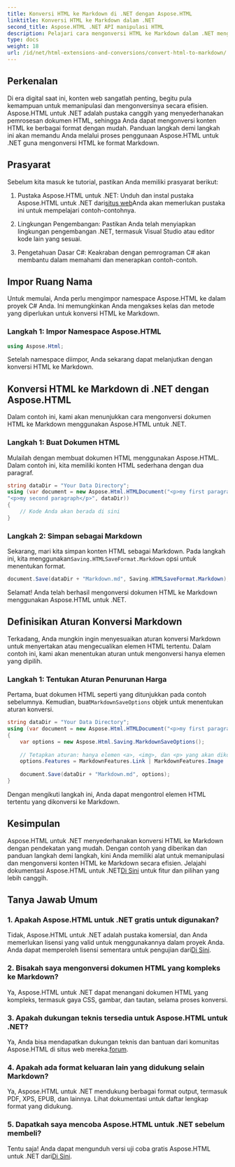 ```yaml
---
title: Konversi HTML ke Markdown di .NET dengan Aspose.HTML
linktitle: Konversi HTML ke Markdown dalam .NET
second_title: Aspose.HTML .NET API manipulasi HTML
description: Pelajari cara mengonversi HTML ke Markdown dalam .NET menggunakan Aspose.HTML untuk manipulasi konten yang efisien. Dapatkan panduan langkah demi langkah untuk proses konversi yang lancar.
type: docs
weight: 18
url: /id/net/html-extensions-and-conversions/convert-html-to-markdown/
---
```


## Perkenalan

Di era digital saat ini, konten web sangatlah penting, begitu pula kemampuan untuk memanipulasi dan mengonversinya secara efisien. Aspose.HTML untuk .NET adalah pustaka canggih yang menyederhanakan pemrosesan dokumen HTML, sehingga Anda dapat mengonversi konten HTML ke berbagai format dengan mudah. Panduan langkah demi langkah ini akan memandu Anda melalui proses penggunaan Aspose.HTML untuk .NET guna mengonversi HTML ke format Markdown.

## Prasyarat

Sebelum kita masuk ke tutorial, pastikan Anda memiliki prasyarat berikut:

1.  Pustaka Aspose.HTML untuk .NET: Unduh dan instal pustaka Aspose.HTML untuk .NET dari[situs web](https://releases.aspose.com/html/net/)Anda akan memerlukan pustaka ini untuk mempelajari contoh-contohnya.

2. Lingkungan Pengembangan: Pastikan Anda telah menyiapkan lingkungan pengembangan .NET, termasuk Visual Studio atau editor kode lain yang sesuai.

3. Pengetahuan Dasar C#: Keakraban dengan pemrograman C# akan membantu dalam memahami dan menerapkan contoh-contoh.

## Impor Ruang Nama

Untuk memulai, Anda perlu mengimpor namespace Aspose.HTML ke dalam proyek C# Anda. Ini memungkinkan Anda mengakses kelas dan metode yang diperlukan untuk konversi HTML ke Markdown.

### Langkah 1: Impor Namespace Aspose.HTML

```csharp
using Aspose.Html;
```

Setelah namespace diimpor, Anda sekarang dapat melanjutkan dengan konversi HTML ke Markdown.

## Konversi HTML ke Markdown di .NET dengan Aspose.HTML

Dalam contoh ini, kami akan menunjukkan cara mengonversi dokumen HTML ke Markdown menggunakan Aspose.HTML untuk .NET. 

### Langkah 1: Buat Dokumen HTML

Mulailah dengan membuat dokumen HTML menggunakan Aspose.HTML. Dalam contoh ini, kita memiliki konten HTML sederhana dengan dua paragraf.

```csharp
string dataDir = "Your Data Directory";
using (var document = new Aspose.Html.HTMLDocument("<p>my first paragraph</p>" +
"<p>my second paragraph</p>", dataDir))
{
    // Kode Anda akan berada di sini
}
```

### Langkah 2: Simpan sebagai Markdown

 Sekarang, mari kita simpan konten HTML sebagai Markdown. Pada langkah ini, kita menggunakan`Saving.HTMLSaveFormat.Markdown` opsi untuk menentukan format.

```csharp
document.Save(dataDir + "Markdown.md", Saving.HTMLSaveFormat.Markdown);
```

Selamat! Anda telah berhasil mengonversi dokumen HTML ke Markdown menggunakan Aspose.HTML untuk .NET.

## Definisikan Aturan Konversi Markdown

Terkadang, Anda mungkin ingin menyesuaikan aturan konversi Markdown untuk menyertakan atau mengecualikan elemen HTML tertentu. Dalam contoh ini, kami akan menentukan aturan untuk mengonversi hanya elemen yang dipilih.

### Langkah 1: Tentukan Aturan Penurunan Harga

 Pertama, buat dokumen HTML seperti yang ditunjukkan pada contoh sebelumnya. Kemudian, buat`MarkdownSaveOptions` objek untuk menentukan aturan konversi.

```csharp
string dataDir = "Your Data Directory";
using (var document = new Aspose.Html.HTMLDocument("<p>my first paragraph</p>", dataDir))
{
    var options = new Aspose.Html.Saving.MarkdownSaveOptions();
    
    // Tetapkan aturan: hanya elemen <a>, <img>, dan <p> yang akan dikonversi ke markdown.
    options.Features = MarkdownFeatures.Link | MarkdownFeatures.Image | MarkdownFeatures.AutomaticParagraph;
    
    document.Save(dataDir + "Markdown.md", options);
}
```

Dengan mengikuti langkah ini, Anda dapat mengontrol elemen HTML tertentu yang dikonversi ke Markdown.

## Kesimpulan

 Aspose.HTML untuk .NET menyederhanakan konversi HTML ke Markdown dengan pendekatan yang mudah. Dengan contoh yang diberikan dan panduan langkah demi langkah, kini Anda memiliki alat untuk memanipulasi dan mengonversi konten HTML ke Markdown secara efisien. Jelajahi dokumentasi Aspose.HTML untuk .NET[Di Sini](https://reference.aspose.com/html/net/) untuk fitur dan pilihan yang lebih canggih.

## Tanya Jawab Umum

### 1. Apakah Aspose.HTML untuk .NET gratis untuk digunakan?

Tidak, Aspose.HTML untuk .NET adalah pustaka komersial, dan Anda memerlukan lisensi yang valid untuk menggunakannya dalam proyek Anda. Anda dapat memperoleh lisensi sementara untuk pengujian dari[Di Sini](https://purchase.aspose.com/temporary-license/).

### 2. Bisakah saya mengonversi dokumen HTML yang kompleks ke Markdown?

Ya, Aspose.HTML untuk .NET dapat menangani dokumen HTML yang kompleks, termasuk gaya CSS, gambar, dan tautan, selama proses konversi.

### 3. Apakah dukungan teknis tersedia untuk Aspose.HTML untuk .NET?

 Ya, Anda bisa mendapatkan dukungan teknis dan bantuan dari komunitas Aspose.HTML di situs web mereka.[forum](https://forum.aspose.com/).

### 4. Apakah ada format keluaran lain yang didukung selain Markdown?

Ya, Aspose.HTML untuk .NET mendukung berbagai format output, termasuk PDF, XPS, EPUB, dan lainnya. Lihat dokumentasi untuk daftar lengkap format yang didukung.

### 5. Dapatkah saya mencoba Aspose.HTML untuk .NET sebelum membeli?

 Tentu saja! Anda dapat mengunduh versi uji coba gratis Aspose.HTML untuk .NET dari[Di Sini](https://releases.aspose.com/).
